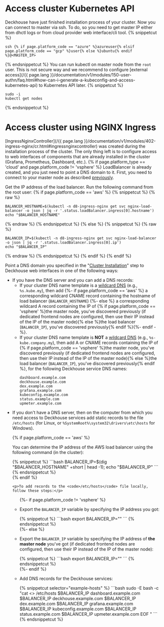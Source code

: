 <script type="text/javascript" src='{{ assets["getting-started.js"].digest_path }}'></script>
<script type="text/javascript" src='{{ assets["getting-started-access.js"].digest_path }}'></script>

# Access cluster Kubernetes API
Deckhouse have just finished installation process of your cluster. Now you can connect to master via ssh.
To do, so you need to get master IP either from dhctl logs or from cloud provider web interface/cli tool.
{% snippetcut %}
```shell
ssh {% if page.platform_code == "azure" %}azureuser{% elsif page.platform_code == "gcp" %}user{% else %}ubuntu{% endif %}@<MASTER_IP>
```
{% endsnippetcut %}
You can run kubectl on master node from the `root` user. This is not secure way and we recommend to configure [external access](/{{ page.lang }}/documentation/v1/modules/150-user-authn/faq.html#how-can-i-generate-a-kubeconfig-and-access-kubernetes-api) to Kubernetes API later.
{% snippetcut %}
```shell
sudo -i
kubectl get nodes
```
{% endsnippetcut %}

# Access cluster using NGINX Ingress
[IngressNginxController](/{{ page.lang }}/documentation/v1/modules/402-ingress-nginx/cr.html#ingressnginxcontroller) was created during the installation process of the cluster.
The only thing left is to configure access to web interfaces of components that are already installed in the cluster (Grafana, Prometheus, Dashboard, etc.).
{% if page.platform_type == 'cloud' and page.platform_code != 'vsphere' %}
LoadBalancer is already created, and you just need to point a DNS domain to it.
First, you need to connect to your master node as described [previously](#access-cluster-kubernetes-api).

Get the IP address of the load balancer. Run the following command from the root user:
{% if page.platform_code == 'aws' %}
{% snippetcut %}
{% raw %}
```shell
BALANCER_HOSTNAME=$(kubectl -n d8-ingress-nginx get svc nginx-load-balancer -o json | jq -r '.status.loadBalancer.ingress[0].hostname')
echo "$BALANCER_HOSTNAME"
```
{% endraw %}
{% endsnippetcut %}
{% else %}
{% snippetcut %}
{% raw %}
```shell
BALANCER_IP=$(kubectl -n d8-ingress-nginx get svc nginx-load-balancer -o json | jq -r '.status.loadBalancer.ingress[0].ip')
echo "$BALANCER_IP"
```
{% endraw %}
{% endsnippetcut %}
{% endif %}
{% endif %}

Point a DNS domain you specified in the "[Cluster Installation](./step3.html)" step to Deckhouse web interfaces in one of the following ways:
<ul>
  <li>If you have the DNS server and you can add a DNS records:
    <ul>
      <li>If your cluster DNS name template is a <a href="https://en.wikipedia.org/wiki/Wildcard_DNS_record">wildcard
        DNS</a> (e.g., <code>%s.kube.my</code>), then add
        {%- if page.platform_code == 'aws' %} a corresponding wildcard CNAME record containing the hostname of load
        balancer (<code>BALANCER_HOSTNAME</code>)
        {%- else %} a corresponding wildcard A record containing the IP of {% if page.platform_code == 'vsphere' %}the master node, you've discovered previously (if dedicated frontend nodes are configured, then use their IP instead of the IP of the master node){% else %}the load balancer (<code>BALANCER_IP</code>), you've discovered previously{% endif %}{%- endif -%}.
      </li>
      <li>If your cluster DNS name template is <strong>NOT</strong> a <a
              href="https://en.wikipedia.org/wiki/Wildcard_DNS_record">wildcard DNS</a> (e.g., <code>%s-kube.company.my</code>),
        then add A or CNAME records containing the IP of {% if page.platform_code == 'vsphere' %}the master node, you've discovered
        previously (if dedicated frontend nodes are configured, then use their IP instead of the IP of the master node){% else %}the load balancer (<code>BALANCER_IP</code>), you've discovered
        previously{% endif %}, for the following Deckhouse service DNS names:
        <div class="highlight">
<pre class="highlight">
<code example-hosts>dashboard.example.com
deckhouse.example.com
dex.example.com
grafana.example.com
kubeconfig.example.com
status.example.com
upmeter.example.com</code>
</pre>
      </div>
    </li>
  </ul>
</li>
  <li><p>If you don't have a DNS server, then on the computer from which you need access to Deckhouse services add static records to the file <code>/etc/hosts</code> (for Linux, or <code>%SystemRoot%\system32\drivers\etc\hosts</code> for Windows).</p>
{% if page.platform_code == 'aws' %}
    <p>You can determine the IP address of the AWS load balancer using the following command (in the cluster):</p>

<div markdown="1">
{% snippetcut %}
```bash
BALANCER_IP=$(dig "$BALANCER_HOSTNAME" +short | head -1); echo "$BALANCER_IP"
```
{% endsnippetcut %}
</div>
{% endif %}

    <p>To add records to the <code>/etc/hosts</code> file locally, follow these steps:</p>

  <ul>
{%- if page.platform_code != 'vsphere' %}
    <li><p>Export the <code>BALANCER_IP</code> variable by specifying the IP address you got:</p>
{% snippetcut %}
```bash
export BALANCER_IP="<BALANCER_IP>"
```
{% endsnippetcut %}
    </li>
{%- else %}
    <li><p>Export the <code>BALANCER_IP</code> variable by specifying the IP address of <strong>the master node</strong> you've got (if dedicated frontend nodes are configured, then use their IP instead of the IP of the master node):</p>
{% snippetcut %}
```bash
export BALANCER_IP="<MASTER_OR_FRONT_IP>"
```
{% endsnippetcut %}
    </li>
{%- endif %}
  <li><p>Add DNS records for the Deckhouse services:</p>
{% snippetcut selector="example-hosts" %}
```bash
sudo -E bash -c "cat <<EOF >> /etc/hosts
$BALANCER_IP dashboard.example.com
$BALANCER_IP deckhouse.example.com
$BALANCER_IP dex.example.com
$BALANCER_IP grafana.example.com
$BALANCER_IP kubeconfig.example.com
$BALANCER_IP status.example.com
$BALANCER_IP upmeter.example.com
EOF
"
```
{% endsnippetcut %}
</li>
</ul></li>
</ul>
